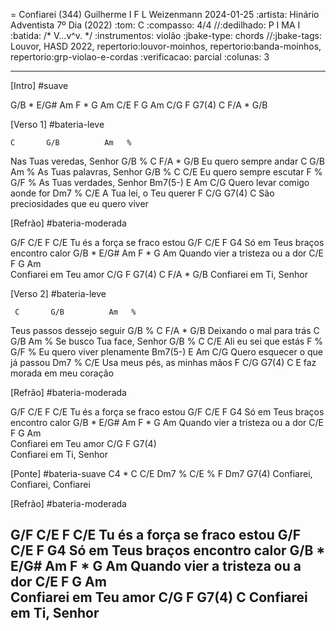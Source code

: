 = Confiarei (344)
Guilherme I F L Weizenmann
2024-01-25
:artista:  Hinário Adventista 7º Dia (2022)
:tom: C
:compasso: 4/4
//:dedilhado: P I MA I
:batida: /* V...v^v. */
:instrumentos: violão
:jbake-type: chords
//:jbake-tags: Louvor, HASD 2022, repertorio:louvor-moinhos, repertorio:banda-moinhos, repertorio:grp-violao-e-cordas
:verificacao: parcial
:colunas: 3


----
[Intro]
#suave

G/B *  E/G#   Am
F  *   G      Am   C/E
F      G      Am   C/G
F      G7(4)  C    F/A * G/B 

[Verso 1]
#bateria-leve

    C       G/B          Am   %
Nas Tuas veredas, Senhor
   G/B    %          C  F/A * G/B 
Eu quero sempre andar
   C       G/B           Am   %
As Tuas palavras, Senhor
   G/B    %            C  C/E 
Eu quero sempre escutar
   F        %           G/F   %
As Tuas verdades, Senhor
        Bm7(5-)  E            Am    C/G
Quero levar   comigo aonde for
         Dm7     %     C/E
A Tua lei, o Teu querer
    F       C/G            G7(4)     C
São preciosidades que eu quero viver

[Refrão]
#bateria-moderada

G/F      C/E       F        C/E
Tu és a força se fraco estou
G/F          C/E     F         G4
Só em Teus braços encontro calor
G/B *  E/G#  Am       F  *   G    Am
Quando vier    a tristeza ou a dor
C/E      F      G    Am  
Confiarei em Teu amor
C/G      F     G7(4)    C  F/A * G/B 
Confiarei em Ti, Senhor

[Verso 2]
#bateria-leve

     C       G/B          Am   %
Teus passos dessejo seguir
   G/B    %             C  F/A * G/B 
Deixando o mal para trás
   C          G/B         Am   %
Se busco Tua face, Senhor
 G/B    %           C  C/E
Ali eu sei que estás
   F        %        G/F   %
Eu quero viver plenamente
           Bm7(5-)  E         Am    C/G
Quero esquecer o que já passou
            Dm7     %       C/E
Usa meus pés, as minhas mãos
  F      C/G        G7(4)     C
E faz morada em meu      coração

[Refrão]
#bateria-moderada

G/F      C/E       F        C/E
Tu és a força se fraco estou
G/F          C/E     F         G4
Só em Teus braços encontro calor
G/B *  E/G#  Am       F  *   G    Am
Quando vier    a tristeza ou a dor
C/E      F      G    Am  
Confiarei em Teu amor
C/G      F     G7(4)   
Confiarei em Ti, Senhor

[Ponte]
#bateria-suave
C4 * C  C/E      Dm7 %  C/E   %     F  Dm7      G7(4)
       Confiarei,      Confiarei,  Confiarei

[Refrão]
#bateria-moderada

G/F      C/E       F        C/E
Tu és a força se fraco estou
G/F          C/E     F         G4
Só em Teus braços encontro calor
G/B *  E/G#  Am       F  *   G    Am
Quando vier    a tristeza ou a dor
C/E      F      G    Am  
Confiarei em Teu amor
C/G      F     G7(4)    C
Confiarei em Ti, Senhor
----